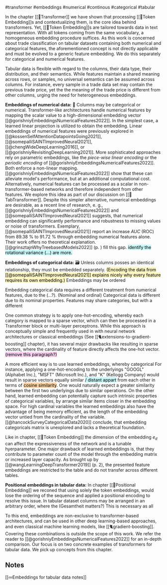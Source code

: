 #transformer #embeddings #numerical #continous #categorical #tabular

In the chapter [[🤖Transformer]] we have shown that processing [[🛌Token Embedding]]s and contextualizing them, is the core idea behind transformers. Yet, [[🛌Token Embedding]]s  are tailored towards data in text representation. With all tokens coming from the same vocabulary, a homogeneous embedding procedure suffices. As this work is concerned about trade classification on tabular datasets containing both numerical and categorical features, the aforementioned concept is not directly applicable and must be evolved to a generic feature embedding. We do this separately for categorical and numerical features.

Tabular data is flexible with regard to the columns, their data type, their distribution, and their semantics. While features maintain a shared meaning across rows, or samples, no universal semantics can be assumed across columns. For instance, every sample in a trade data set may contain the previous trade price, yet the the meaning of the trade price is different from other columns, urging the need for heterogeneous embeddings. 

**Embeddings of numerical data:** 🔢
Columns may be categorical or numerical. Transformer-like architectures handle numerical features by mapping the scalar value to a high-dimensional embedding vector [[@gorishniyEmbeddingsNumericalFeatures2022]]. In the simplest case, a learned linear projection is utilized to obtain the embedding. Linear embeddings of numerical features were previously explored in [[@kossenSelfAttentionDatapointsGoing2021]], [[@somepalliSAINTImprovedNeural2021]], [[@chengWideDeepLearning2016]], or [[@gorishniyRevisitingDeepLearning2021]]. More sophisticated approaches rely on parametric embeddings, like the *piece-wise linear encoding* or the *periodic encoding* of [[@gorishniyEmbeddingsNumericalFeatures2022]]. Both enforce a non-linear mapping. [[@gorishniyEmbeddingsNumericalFeatures2022]] show that these can alleviate model's performance, but at an additional computational cost. Alternatively, numerical features can be processed as a scalar in non-transformer-based networks and therefore independent from other features. We explore this idea as part of our discussion on [[🤖TabTransformer]]. Despite this simpler alternative, numerical embeddings are desirable, as a recent line of research, e. g.,  [[@gorishniyEmbeddingsNumericalFeatures2022]] and [[@somepalliSAINTImprovedNeural2021]] suggests, that numerical embedding can significantly performance and robustness to missing values or noise of transformers. Exemplary, [[@somepalliSAINTImprovedNeural2021]] report an increase *AUC* (ROC) from 89.38 % to 91.72 % through embedding numerical features alone. Their work offers no theoretical explanation. [[@grinsztajnWhyTreebasedModels2022]] (p. ) fill this gap.  <mark style="background: #ABF7F7A6;">identify the rotational variance (...) are more.</mark>  

**Embeddings of categorical data:** 🗃️
Unless columns posses an identical relationship, they must be embedded separately. 
<mark style="background: #FFF3A3A6;">(Encoding the data from [[@somepalliSAINTImprovedNeural2021]] explains nicely why every feature requires its own embedding.)
</mark>
Embeddings may be ordered 

Embedding categorical data requires a different treatment from numerical features, due to the (...?). (Nominal and ordinal)
Categorical data is different due to its nominal properties.
Features may share categories, but with a different 

One common strategy is to apply one-hot-encoding, whereby each category is mapped to a sparse vector, which can then be processed in a Transformer block or multi-layer perceptrons. While this approach is conceptually simple and frequently used in with neural network architectures or classical embeddings (See [[🐈extensions-to-gradient-boosting]] chapter), it has several major drawbacks like resulting in sparse vectors, where the cardinality of feature directly affects the one-hot vector. <mark style="background: #FFB8EBA6;">(remove this paragraph?)</mark>

A more efficient way is to use learned embeddings, whereby categorical  For instance, applying a one-hot-encoding to the underlyings "GOOGL" (Alphabet Inc.), "MSFT" (Microsoft Inc.), and "K" (Kellogg Company) would result in sparse vectors equally similar <mark style="background: #ABF7F7A6;">/ distant appart</mark> from each other in terms of <mark style="background: #FFB86CA6;">cosine similarity</mark>. One would naturally expect a greater similarity between the first two underlyings due to similar operations. On the other hand, learned embedding can potentially capture such intrinsic properties of categorical variables, by arrange similar items closer in the embedding space. For high cardinal variables the learned embeddings also have the advantage of being memory efficient, as the length of the embedding vector untied from the cardinality of the variable.  
[[@hancockSurveyCategoricalData2020]] conclude, that embedding categoricals  matrix is unexplored and lacks a theoretical foundation.

Like in chapter, [[🛌Token Embedding]] the dimension of the embedding $e_{d}$ can affect the expressiveness of the network and is a tunable hyerparameter. One major drawback of learned embeddings is, that they contribute to parameter count of the model through the embedding matrix or increased layer capacity. As brought up by [[@wangLearningDeepTransformer2019]] (p. 2), the presented feature embeddings are restricted to the table and do not transfer across different tables.

**Positional embeddings in tabular data:**
In chapter [[🧵Positional Embedding]] we reconed that using solely the token embeddings, would lose the ordering of the sequence and applied a positional encoding to resolve this issue. In tabular dataset columns may be arranged in an arbitrary order, where the (Gesamtheit matters?)  This is necessary as all  

To this end, embeddings are non-exclusive to transformer-based architectures, and can be used in other deep learning-based approaches, and even classical machine learning models, like [[🐈gradient-boosting]]. Covering these combinations is outside the scope of this work. We refer the reader to [[@gorishniyEmbeddingsNumericalFeatures2022]] for an in-depth comparison. Our focus is on two concrete examples of transformers for tabular data. We pick up concepts from this chapter. 

## Notes
[[💤Embeddings for tabular data notes]]

